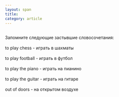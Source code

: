 ```yaml
---
layout: span
title: 
category: article
---
```

<span class="rules"><br>Запомните следующие застывшие словосочетания:<br><br>to play chess - играть в шахматы <br><br>to play football - играть в футбол<br><br>to play the piano - играть на пианино<br><br> to play the guitar - играть на гитаре<br><br>out of  doors - на открытом воздухе<br></span>